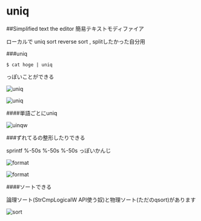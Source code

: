 # uniq
##Simplified text the editor  簡易テキストモディファイア

ローカルで uniq sort reverse sort , splitしたかった自分用

###uniq

    $ cat hoge | uniq 

っぽいことができる  

![uniq](https://raw.github.com/katakk/uniq/master/doc/uniq.png)

![uniq](https://raw.github.com/katakk/uniq/master/doc/uniqa.png)

####単語ごとにuniq


![uinqw](https://raw.github.com/katakk/uniq/master/doc/uinqwa.png)

###ずれてるの整形したりできる  

sprintf %-50s %-50s %-50s っぽいかんじ  

![format](https://raw.github.com/katakk/uniq/master/doc/format.png)

![format](https://raw.github.com/katakk/uniq/master/doc/formata.png)

####ソートできる　　


論理ソート(StrCmpLogicalW API使う奴)と物理ソート(ただのqsort)があります　　

![sort](https://raw.github.com/katakk/uniq/master/doc/sort.png)
